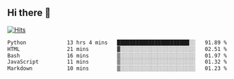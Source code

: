 ## Hi there 👋

<!--
**alihaqberdi/alihaqberdi** is a ✨ _special_ ✨ repository because its `README.md` (this file) appears on your GitHub profile.

Here are some ideas to get you started:

- 🔭 I’m currently working on ...
- 🌱 I’m currently learning ...
- 👯 I’m looking to collaborate on ...
- 🤔 I’m looking for help with ...
- 💬 Ask me about ...
- 📫 How to reach me: ...
- 😄 Pronouns: ...
- ⚡ Fun fact: ...
-->

[![Hits](https://hits.sh/github.com/alihaqberdi.svg)](https://hits.sh/github.com/alihaqberdi/)

<!--START_SECTION:waka-->

```txt
Python             13 hrs 4 mins   ███████████████████████░░   91.89 %
HTML               21 mins         ▓░░░░░░░░░░░░░░░░░░░░░░░░   02.51 %
Bash               16 mins         ▒░░░░░░░░░░░░░░░░░░░░░░░░   01.97 %
JavaScript         11 mins         ▒░░░░░░░░░░░░░░░░░░░░░░░░   01.32 %
Markdown           10 mins         ▒░░░░░░░░░░░░░░░░░░░░░░░░   01.23 %
```

<!--END_SECTION:waka-->
